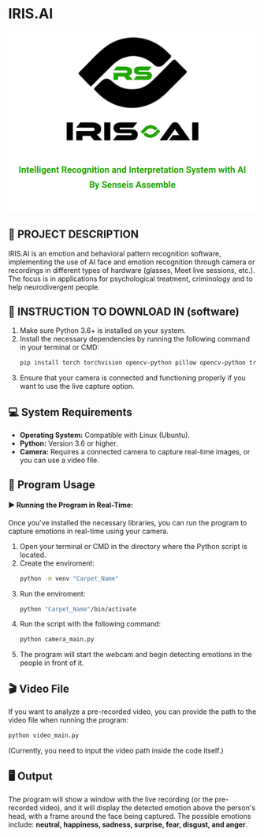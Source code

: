 # IRIS.AI

![Company Logo](Image/icon.png "IRIS.AI")

## 📝 PROJECT DESCRIPTION
<p>IRIS.AI is an emotion and behavioral pattern recognition software, implementing the use of AI face and emotion recognition through camera or recordings in different types of hardware (glasses, Meet live sessions, etc.). The focus is in applications for psychological treatment, criminology and to help neurodivergent people.</p>

## 🔨 INSTRUCTION TO DOWNLOAD IN (software)
<ol>
  <li>Make sure Python 3.6+ is installed on your system.</li>
  <li>Install the necessary dependencies by running the following command in your terminal or CMD:</li>
  
```bash
pip install torch torchvision opencv-python pillow opencv-python transformers numpy mediapipe
```
  
  <li>Ensure that your camera is connected and functioning properly if you want to use the live capture option.</li>
</ol>

## 💻 System Requirements
<ul>
  <li><strong>Operating System:</strong> Compatible with Linux (Ubuntu).</li>
  <li><strong>Python:</strong> Version 3.6 or higher.</li>
  <li><strong>Camera:</strong> Requires a connected camera to capture real-time images, or you can use a video file.</li>
</ul>

## 🚀 Program Usage
<h4>▶️ Running the Program in Real-Time:</h4>
<p>Once you've installed the necessary libraries, you can run the program to capture emotions in real-time using your camera.</p>
<ol>
  <li>Open your terminal or CMD in the directory where the Python script is located.</li>
  <li>Create the enviroment:</li>

```bash
python -m venv "Carpet_Name"
```
  <li>Run the enviroment:</li>

```bash
python "Carpet_Name"/bin/activate
```  
<li>Run the script with the following command:</li>

```bash
python camera_main.py
```
  <li>The program will start the webcam and begin detecting emotions in the people in front of it.</li>
</ol>

## 🎬 Video File
<p>If you want to analyze a pre-recorded video, you can provide the path to the video file when running the program:</p>

```bash
python video_main.py
```
(Currently, you need to input the video path inside the code itself.)

## 🖥️ Output
<p>The program will show a window with the live recording (or the pre-recorded video), and it will display the detected emotion above the person's head, with a frame around the face being captured. The possible emotions include: <strong>neutral, happiness, sadness, surprise, fear, disgust, and anger</strong>.</p>
